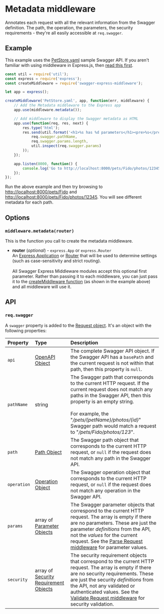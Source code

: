 Metadata middleware
============================
Annotates each request with all the relevant information from the Swagger definition.  The path, the operation, the parameters, the security requirements - they're all easily accessible at `req.swagger`.


Example
--------------------------
This example uses the [PetStore.yaml](https://github.com/APIDevTools/swagger-express-middleware/blob/master/samples/PetStore.yaml) sample Swagger API.  If you aren't familiar with using middleware in Express.js, then [read this first](http://expressjs.com/guide/using-middleware.html).

```javascript
const util = require('util');
const express = require('express');
const createMiddleware = require('swagger-express-middleware');

let app = express();

createMiddleware('PetStore.yaml', app, function(err, middleware) {
    // Add the Metadata middleware to the Express app
    app.use(middleware.metadata());

    // Add middleware to display the Swagger metadata as HTML
    app.use(function(req, res, next) {
        res.type('html');
        res.send(util.format('<h1>%s has %d parameters</h1><pre>%s</pre>',
            req.swagger.pathName,
            req.swagger.params.length,
            util.inspect(req.swagger.params)
        ));
    });

    app.listen(8000, function() {
        console.log('Go to http://localhost:8000/pets/Fido/photos/12345');
    });
});
```

Run the above example and then try browsing to [http://localhost:8000/pets/Fido](http://localhost:8000/pets/Fido) and [http://localhost:8000/pets/Fido/photos/12345](http://localhost:8000/pets/Fido/photos/12345).  You will see different metadata for each path.


Options
--------------------------
### `middleware.metadata(router)`
This is the function you call to create the metadata middleware.

* __router__ (_optional_) - `express.App` or `express.Router`<br>
An [Express Application](http://expressjs.com/4x/api.html#application) or [Router](http://expressjs.com/4x/api.html#router) that will be used to determine settings (such as case-sensitivity and strict routing).
<br><br>
All Swagger Express Middleware modules accept this optional first parameter. Rather than passing it to each middleware, you can just pass it to the [createMiddleware function](../exports/createMiddleware.md) (as shown in the example above) and all middleware will use it.


API
--------------------------
### `req.swagger`
A `swagger` property is added to the [Request object](http://expressjs.com/4x/api.html#request).  It's an object with the following properties:

| Property         | Type             | Description |
|:-----------------|:-----------------|:------------|
| `api`            | [OpenAPI Object](https://github.com/OAI/OpenAPI-Specification/blob/master/versions/3.0.2.md#openapi-object) | The complete Swagger API object. If the Swagger API has a `basePath` and the current request is not within that path, then this property is `null`.
| `pathName`       | string           | The Swagger path that corresponds to the current HTTP request. If the current request does not match any paths in the Swagger API, then this property is an empty string.<br><br> For example, the "_/pets/{petName}/photos/{id}_" Swagger path would match a request to "_/pets/Fido/photos/123_".
| `path`           | [Path Object](https://github.com/swagger-api/swagger-spec/blob/master/versions/2.0.md#path-item-object) | The Swagger path object that corresponds to the current HTTP request, or `null` if the request does not match any path in the Swagger API.
| `operation`      | [Operation Object](https://github.com/swagger-api/swagger-spec/blob/master/versions/2.0.md#operation-object) | The Swagger operation object that corresponds to the current HTTP request, or `null` if the request does not match any operation in the Swagger API.
| `params`         | array of [Parameter Objects](https://github.com/swagger-api/swagger-spec/blob/master/versions/2.0.md#parameter-object) | The Swagger parameter objects that correspond to the current HTTP request. The array is empty if there are no parameters. These are just the parameter _definitions_ from the API, not the _values_ for the current request. See the [Parse Request middleware](parseRequest.md) for parameter values.
| `security`       | array of [Security Requirement Objects](https://github.com/swagger-api/swagger-spec/blob/master/versions/2.0.md#securityRequirementObject) | The security requirement objects that correspond to the current HTTP request.  The array is empty if there are no security requirements. These are just the security _definitions_ from the API, not any validated or authenticated values. See the [Validate Request middleware](validateRequest.md) for security validation.
